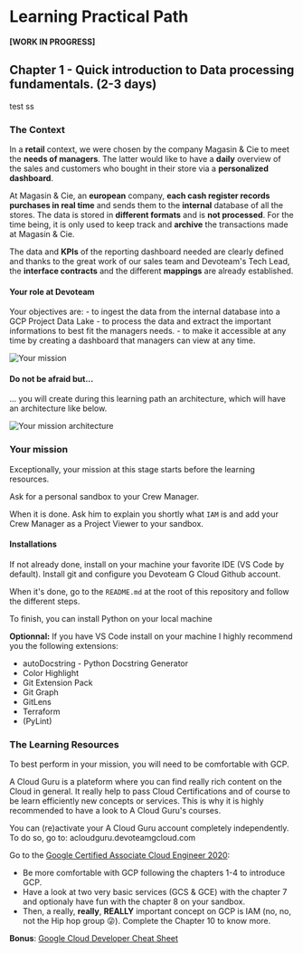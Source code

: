 # Learning Practical Path 


**[WORK IN PROGRESS]**


## Chapter 1 - Quick introduction to Data processing fundamentals. (2-3 days) 
test ss
### The Context

In a **retail** context, we were chosen by the company Magasin & Cie to meet the **needs of managers**. The latter would like to have a **daily** overview of the sales and customers who bought in their store via a **personalized dashboard**. 

At Magasin & Cie, an **european** company, **each cash register records purchases in real time** and sends them to the **internal** database of all the stores. The data is stored in **different formats** and is **not processed**. For the time being, it is only used to keep track and **archive** the transactions made at Magasin & Cie.

The data and **KPIs** of the reporting dashboard needed are clearly defined and thanks to the great work of our sales team and Devoteam's Tech Lead, the **interface contracts** and the different **mappings** are already established.

#### Your role at Devoteam

Your objectives are: 
    - to ingest the data from the internal database into a GCP Project Data Lake
    - to process the data and extract the important informations to best fit the managers needs. 
    - to make it accessible at any time by creating a dashboard that managers can view at any time.

![Your mission](img/0_your_mission.png)

#### Do not be afraid but...

... you will create during this learning path an architecture, which will have an architecture like below. 

![Your mission architecture](img/0_your_mission_architecture.png)



### Your mission

Exceptionally, your mission at this stage starts before the learning resources.

Ask for a personal sandbox to your Crew Manager. 

When it is done. Ask him to explain you shortly what `IAM` is and add your Crew Manager as a Project Viewer to your sandbox. 

#### Installations

If not already done, install on your machine your favorite IDE (VS Code by default). 
Install git and configure you Devoteam G Cloud Github account. 

When it's done, go to the `README.md` at the root of this repository and follow the different steps. 

To finish, you can install Python on your local machine

**Optionnal:**
If you have VS Code install on your machine I highly recommend you the following extensions:
- autoDocstring - Python Docstring Generator
- Color Highlight
- Git Extension Pack
- Git Graph
- GitLens
- Terraform
- (PyLint)

### The Learning Resources


To best perform in your mission, you will need to be comfortable with GCP. 

A Cloud Guru is a plateform where you can find really rich content on the Cloud in general. It really help to pass Cloud Certifications and of course to be learn efficiently new concepts or services. This is why it is highly recommended to have a look to A Cloud Guru's courses. 

You can (re)activate your A Cloud Guru account completely independently.
To do so, go to: acloudguru.devoteamgcloud.com

Go to the [Google Certified Associate Cloud Engineer 2020](https://learn.acloud.guru/course/gcp-certified-associate-cloud-engineer/dashboard):
- Be more comfortable with GCP following the chapters 1-4 to introduce GCP.
- Have a look at two very basic services (GCS & GCE) with the chapter 7 and optionaly have fun with the chapter 8 on your sandbox.
- Then, a really, **really**, **REALLY** important concept on GCP is IAM (no, no, not the Hip hop group 😜). Complete the Chapter 10 to know more.

**Bonus**: [Google Cloud Developer Cheat Sheet](https://googlecloudcheatsheet.withgoogle.com/)


